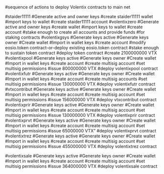#sequence of actions to deploy Volentix contracts to main net

#staider11111
    #Generate active and owner keys 
    #create staider11111 wallet
    #import keys to wallet
    #create staider11111 account
#volentixzero
    #Generate active and owner keys 
    #create wallet
    #import keys to wallet
    #create account
    #stake enough to create all accounts and provide funds 
    #for staking contracts
#volentixgsys
    #Generate keys active
    #Generate keys owner
    #Create wallet
    #Import in wallet keys
    #create account
    #modify eosio.token contract-or-deploy existing eosio.token contract
    #stake enough to sustain token contract
    #deploy token contract
    #create 2100000000 VTX
#volentixpool
    #Generate keys active
    #Generate keys owner
    #Create wallet
    #Import in wallet keys
    #create account
    #create multisig account
    #set multisig permissions
    #issue 800000000 VTX
    #deploy volentixpool contract
#volentixfutr
    #Generate keys active
    #Generate keys owner
    #Create wallet
    #Import in wallet keys
    #create account
    #create multisig accounts
    #set multisig permissions
    #issue 130000000 VTX
    #deploy volentixfutr contract
#vtxcontribut
    #Generate keys active
    #Generate keys owner
    #Create wallet
    #Import in wallet keys
    #create account
    #create multisig account
    #set multisig permissions
    #issue 156000000 VTX
    #deploy vtxcontribut contract
#volentixprir
    #Generate keys active
    #Generate keys owner
    #Create wallet
    #Import in wallet keys
    #create account
    #create multisig account
    #set multisig permissions
    #issue 130000000 VTX
    #deploy volentixprir contract
#volentixprvt
    #Generate keys active
    #Generate keys owner
    #Create wallet
    #Import in wallet keys
    #create account
    #create multisig account
    #set multisig permissions
    #issue 65000000 VTX” 
    #deploy volentixprvt contract
#volentixtrez
    #Generate keys active
    #Generate keys owner
    #Create wallet
    #Import in wallet keys
    #create account
    #create multisig account
    #set multisig permissions
    #issue 455000000 VTX
    #deploy volentixtrez contract

#volentixsale
    #Generate keys active
    #Generate keys owner
    #Create wallet
    #Import in wallet keys
    #create account
    #create multisig account
    #set multisig permissions
    #issue 364000000 VTX
    #deploy volentixsale contract
    
      


